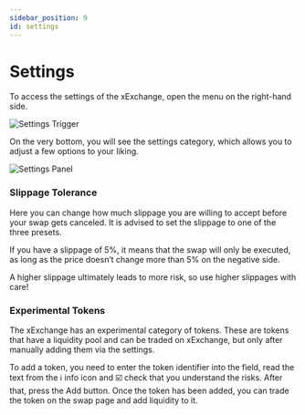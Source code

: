 ```yaml
---
sidebar_position: 9
id: settings
---
```


[comment]: # (mx-context-auto)

# Settings

To access the settings of the xExchange, open the menu on the right-hand side.

<div style={{ textAlign: 'center' }}>
    <img src="/docs/features/settings-trigger.png" alt="Settings Trigger" />
</div>

On the very bottom, you will see the settings category, which allows you to adjust a few options to your liking.

<div style={{ textAlign: 'center' }}>
    <img src="/docs/features/settings-panel.png" alt="Settings Panel" />
</div>

[comment]: # (mx-context-auto)

### Slippage Tolerance

Here you can change how much slippage you are willing to accept before your swap gets canceled. It is advised to set the slippage to one of the three presets.

If you have a slippage of 5%, it means that the swap will only be executed, as long as the price doesn’t change more than 5% on the negative side.

A higher slippage ultimately leads to more risk, so use higher slippages with care!

[comment]: # (mx-context-auto)

### Experimental Tokens

The xExchange has an experimental category of tokens. These are tokens that have a liquidity pool and can be traded on xExchange, but only after manually adding them via the settings.

To add a token, you need to enter the token identifier into the field, read the text from the ℹ️ info icon and ☑️ check that you understand the risks. After that, press the Add button. Once the token has been added, you can trade the token on the swap page and add liquidity to it.
